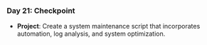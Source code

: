 
### Day 21: Checkpoint
- **Project**: Create a system maintenance script that incorporates automation, log analysis, and system optimization.
